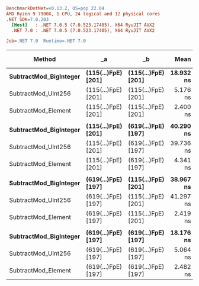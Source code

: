 ``` ini

BenchmarkDotNet=v0.13.2, OS=pop 22.04
AMD Ryzen 9 7900X, 1 CPU, 24 logical and 12 physical cores
.NET SDK=7.0.203
  [Host]   : .NET 7.0.5 (7.0.523.17405), X64 RyuJIT AVX2
  .NET 7.0 : .NET 7.0.5 (7.0.523.17405), X64 RyuJIT AVX2

Job=.NET 7.0  Runtime=.NET 7.0

```

| Method                     | _a                      | _b                      |          Mean |         Error |        StdDev |        Median |    Ratio |  RatioSD |       Gen0 | Allocated | Alloc Ratio |
|----------------------------|-------------------------|-------------------------|--------------:|--------------:|--------------:|--------------:|---------:|---------:|-----------:|----------:|------------:|
| **SubtractMod_BigInteger** | **(115(...)FpE) [201]** | **(115(...)FpE) [201]** | **18.932 ns** | **0.2235 ns** | **0.1981 ns** | **18.966 ns** | **1.00** | **0.00** |      **-** |     **-** |      **NA** |
| SubtractMod_UInt256        | (115(...)FpE) [201]     | (115(...)FpE) [201]     |      5.176 ns |     0.0510 ns |     0.0452 ns |      5.168 ns |     0.27 |     0.00 |          - |         - |          NA |
| SubtractMod_Element        | (115(...)FpE) [201]     | (115(...)FpE) [201]     |      2.400 ns |     0.0027 ns |     0.0024 ns |      2.399 ns |     0.13 |     0.00 |          - |         - |          NA |
|                            |                         |                         |               |               |               |               |          |          |            |           |             |
| **SubtractMod_BigInteger** | **(115(...)FpE) [201]** | **(619(...)FpE) [197]** | **40.290 ns** | **0.7801 ns** | **1.5030 ns** | **39.588 ns** | **1.00** | **0.00** | **0.0013** | **112 B** |    **1.00** |
| SubtractMod_UInt256        | (115(...)FpE) [201]     | (619(...)FpE) [197]     |     39.736 ns |     0.2089 ns |     0.1852 ns |     39.777 ns |     0.96 |     0.04 |          - |         - |        0.00 |
| SubtractMod_Element        | (115(...)FpE) [201]     | (619(...)FpE) [197]     |      4.341 ns |     0.0092 ns |     0.0077 ns |      4.342 ns |     0.11 |     0.00 |          - |         - |        0.00 |
|                            |                         |                         |               |               |               |               |          |          |            |           |             |
| **SubtractMod_BigInteger** | **(619(...)FpE) [197]** | **(115(...)FpE) [201]** | **38.967 ns** | **0.4819 ns** | **0.4272 ns** | **38.835 ns** | **1.00** | **0.00** | **0.0013** | **112 B** |    **1.00** |
| SubtractMod_UInt256        | (619(...)FpE) [197]     | (115(...)FpE) [201]     |     41.297 ns |     0.2908 ns |     0.2578 ns |     41.246 ns |     1.06 |     0.02 |          - |         - |        0.00 |
| SubtractMod_Element        | (619(...)FpE) [197]     | (115(...)FpE) [201]     |      2.419 ns |     0.0292 ns |     0.0273 ns |      2.421 ns |     0.06 |     0.00 |          - |         - |        0.00 |
|                            |                         |                         |               |               |               |               |          |          |            |           |             |
| **SubtractMod_BigInteger** | **(619(...)FpE) [197]** | **(619(...)FpE) [197]** | **18.176 ns** | **0.0948 ns** | **0.0887 ns** | **18.173 ns** | **1.00** | **0.00** |      **-** |     **-** |      **NA** |
| SubtractMod_UInt256        | (619(...)FpE) [197]     | (619(...)FpE) [197]     |      5.064 ns |     0.0389 ns |     0.0325 ns |      5.056 ns |     0.28 |     0.00 |          - |         - |          NA |
| SubtractMod_Element        | (619(...)FpE) [197]     | (619(...)FpE) [197]     |      2.482 ns |     0.0061 ns |     0.0057 ns |      2.481 ns |     0.14 |     0.00 |          - |         - |          NA |
